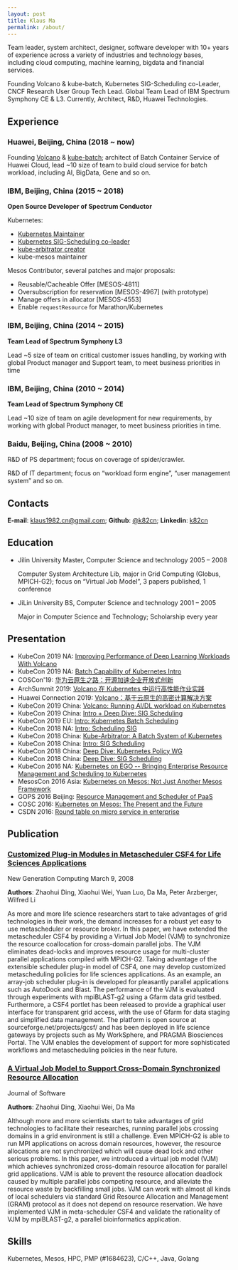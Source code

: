 ```yaml
---
layout: post
title: Klaus Ma
permalink: /about/
---
```


Team leader, system architect, designer, software developer with 10+ years of experience across a variety of industries and technology bases, including cloud computing, machine learning, bigdata and financial services. 

Founding Volcano & kube-batch, Kubernetes SIG-Scheduling co-Leader, CNCF Research User Group Tech Lead. Global Team Lead of IBM Spectrum Symphony CE & L3. Currently, Architect, R&D, Huawei  Technologies.

## Experience

### Huawei, Beijing, China (2018 ~ now)

Founding [Volcano](http://github.com/volcano-sh/volcano) & [kube-batch](https://github.com/kubernetes-sigs/kube-batch); architect of Batch Container Service of Huawei Cloud, lead ~10 size of team to build cloud service for batch workload, including AI, BigData, Gene and so on.

### IBM, Beijing, China (2015 ~ 2018)

__Open Source Developer of Spectrum Conductor__

Kubernetes:

* [Kubernetes Maintainer]( https://groups.google.com/forum/#!topic/kubernetes-membership/EkxXeeLuV_w )
* [Kubernetes SIG-Scheduling co-leader]( https://groups.google.com/forum/#!msg/kubernetes-sig-scheduling/xS4RYbtUItE/3Wn0RwnvAAAJ )
* [kube-arbitrator creator]( https://groups.google.com/forum/#!msg/kubernetes-dev/K3Jn3SjBPSc/7gZDCGluBQAJ )
* kube-mesos maintainer

Mesos Contributor, several patches and major proposals:

* Reusable/Cacheable Offer [MESOS-4811]
* Oversubscription for reservation [MESOS-4967] (with prototype)
* Manage offers in allocator [MESOS-4553]
* Enable `requestResource` for Marathon/Kubernetes

### IBM, Beijing, China (2014 ~ 2015)

__Team Lead of Spectrum Symphony L3__

Lead ~5 size of team on critical customer issues handling, by working with global Product manager and Support team, to meet business priorities in time

### IBM, Beijing, China (2010 ~ 2014)

__Team Lead of Spectrum Symphony CE__

Lead ~10 size of team on agile development for new requirements, by working with global Product manager, to meet business priorities in time.

### Baidu, Beijing, China (2008 ~ 2010)

R&D of PS department; focus on coverage of spider/crawler.

R&D of IT department; focus on “workload form engine”, “user management system” and so on.

## Contacts
__E-mail__: [klaus1982.cn@gmail.com](mailto:klaus1982.cn@gmail.com); __Github__: [@k82cn](http://www.github.com/k82cn); __Linkedin__: [k82cn](http://cn.linkedin.com/in/k82cn)

## Education

* Jilin University Master, Computer Science and technology 2005 – 2008

  Computer System Architecture Lib, major in Grid Computing (Globus, MPICH-G2); focus on “Virtual Job Model”, 3 papers published, 1 conference

* JiLin University BS, Computer Science and technology 2001 – 2005

  Major in Computer Science and Technology; Scholarship every year

## Presentation

* KubeCon 2019 NA: [Improving Performance of Deep Learning Workloads With Volcano](https://sched.co/UaZi)
* KubeCon 2019 NA: [Batch Capability of Kubernetes Intro](https://sched.co/Uajv)
* COSCon'19: [华为云原生之路：开源加速企业开放式创新](https://bbs.huaweicloud.com/blogs/127619)
* ArchSummit 2019: [Volcano 在 Kubernetes 中运行高性能作业实践](https://archsummit.infoq.cn/2019/shenzhen/presentation/1817)
* Huawei Connection 2019: [Volcano：基于云原生的高密计算解决方案](https://agenda.events.huawei.com/2019/cn/minisite/agenda.html#dayTab=day7&tagName={"language"%3A"Cn"}&seminarId=1743)
* KubeCon 2019 China: [Volcano: Running AI/DL workload on Kubernetes ](https://sched.co/QXj2)
* KubeCon 2019 China: [Intro + Deep Dive: SIG Scheduling](https://sched.co/O9pG)
* KubeCon 2019 EU: [Intro: Kubernetes Batch Scheduling](https://sched.co/MPi7)
* KubeCon 2018 NA: [Intro: Scheduling SIG](https://sched.co/HDr0)
* KubeCon 2018 China: [Kube-Arbitrator: A Batch System of Kubernetes](https://sched.co/FuKC)
* KubeCon 2018 China: [Intro: SIG Scheduling](https://sched.co/FuLN)
* KubeCon 2018 China: [Deep Dive: Kubernetes Policy WG ](https://sched.co/FuLb)
* KubeCon 2018 China: [Deep Dive: SIG Scheduling](https://sched.co/FuLj)
* KubeCon 2016 NA: [Kubernetes on EGO -- Bringing Enterprise Resource Management and Scheduling to Kubernetes](http://sched.co/8K3n)
* MesosCon 2016 Asia: [Kubernetes on Mesos: Not Just Another Mesos Framework](http://sched.co/8QFB)
* GOPS 2016 Beijing: [Resource Management and Scheduler of PaaS](http://gops2016-beijing.eventdove.com/)
* COSC 2016: [Kubernetes on Mesos: The Present and the Future](http://www.huodongxing.com/go/coscon2016)
* CSDN 2016: [Round table on micro service in enterprise](http://cctc.csdn.net/m/zone/cctc2016/schedule)

## Publication

### [__Customized Plug-in Modules in Metascheduler CSF4 for Life Sciences Applications__](http://link.springer.com/article/10.1007/s00354-007-0024-6?no-access=true)

New Generation Computing March 9, 2008

__Authors__: Zhaohui Ding, Xiaohui Wei, Yuan Luo, Da Ma, Peter Arzberger, Wilfred Li

As more and more life science researchers start to take advantages of grid technologies in their work, the demand increases for a robust yet easy to use metascheduler or resource broker. In this paper, we have extended the metascheduler CSF4 by providing a Virtual Job Model (VJM) to synchronize the resource coallocation for cross-domain parallel jobs. The VJM eliminates dead-locks and improves resource usage for multi-cluster parallel applications compiled with MPICH-G2. Taking advantage of the extensible scheduler plug-in model of CSF4, one may develop customized metascheduling policies for life sciences applications.  As an example, an array-job scheduler plug-in is developed for pleasantly parallel applications such as AutoDock and Blast. The performance of the VJM is evaluated through experiments with mpiBLAST-g2 using a Gfarm data grid testbed. Furthermore, a CSF4 portlet has been released to provide a graphical user interface for transparent grid access, with the use of Gfarm for data staging and simplified data management.  The platform is open source at sourceforge.net/projects/gcsf/ and has been deployed in life science gateways by projects such as My WorkSphere, and PRAGMA Biosciences Portal. The VJM enables the development of support for more sophisticated workflows and metascheduling policies in the near future.

### [__A Virtual Job Model to Support Cross-Domain Synchronized Resource Allocation__](http://www.cs.indiana.edu/~yuanluo/publications/VJM.pdf)

Journal of Software

__Authors__: Zhaohui Ding, Xiaohui Wei, Da Ma

Although more and more scientists start to take advantages of grid technologies to facilitate their researches, running parallel jobs crossing domains in a grid environment is still a challenge. Even MPICH-G2 is able to run MPI applications on across domain resources, however, the resource allocations are not synchronized which will cause dead lock and other serious problems. In this paper, we introduced a virtual job model (VJM) which achieves synchronized cross-domain resource allocation for parallel grid applications. VJM is able to prevent the resource allocation deadlock caused by multiple parallel jobs competing resource, and alleviate the resource waste by backfilling small jobs. VJM can work with almost all kinds of local schedulers via standard Grid Resource Allocation and Management (GRAM) protocol as it does not depend on resource reservation. We have implemented VJM in meta-scheduler CSF4 and validate the rationality of VJM by mpiBLAST-g2, a parallel bioinformatics application.

## Skills

Kubernetes, Mesos, HPC, PMP (#1684623), C/C++, Java, Golang


